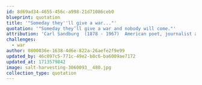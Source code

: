 ```yaml
---
id: 8d69ad34-4655-456c-a998-21d71086ceb0
blueprint: quotation
title: '"Someday they''ll give a war..."'
quotation: '"Someday they’ll give a war and nobody will come."'
attribution: 'Carl Sandburg  (1878 - 1967)  American poet, journalist and editor.'
challenges:
  - war
author: 0800036e-1638-4d6e-822a-26aefe2f9e99
updated_by: 46c097c5-771c-49e2-b8c6-ba6009ae7172
updated_at: 1713579842
image: salt-harvesting-3060093__480.jpg
collection_type: quotation
---
```


